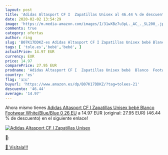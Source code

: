 ```yaml
---
layout: post
title: 'Adidas Altasport CF I  Zapatillas Unisex al 46.44 % de descuento'
date: 2020-02-02 13:54:29
image: 'https://m.media-amazon.com/images/I/31wXBz7u3pL._AC_._SL200_.jpg'
comments: true
category: ofertas
author: ring
slug: 'B07K17DDKZ-es Adidas Altasport CF I Zapatillas Unisex bebé Blanco...'
tags: [ 'tole.es','bebé','bebé', ]
actualPrice: 14.97 EUR
currency: EUR
price: 14.97
comparePrice: 27.95 EUR
prodname: 'Adidas Altasport CF I  Zapatillas Unisex bebé  Blanco  Footwear White/Blue/Blue 0   26 EU'
country: 'es'
flag: '🇪🇸'
buyurl: 'https://www.amazon.es/dp/B07K17DDKZ/?tag=tolees-21'
descuento: '46.44'
average: '14.97'
---
```


Ahora mismo tienes [Adidas Altasport CF I  Zapatillas Unisex bebé  Blanco  Footwear White/Blue/Blue 0   26 EU](https://www.amazon.es/dp/B07K17DDKZ/?tag=tolees-21) a 14.97 EUR (original: 27.95 EUR) (46.44 %  de descuento) en el siguiente enlace!

[![Adidas Altasport CF I  Zapatillas Unisex](https://m.media-amazon.com/images/I/31wXBz7u3pL._AC_._SL200_.jpg)](https://www.amazon.es/dp/B07K17DDKZ/?tag=tolees-21)

🔎:


[🛒 Visítala!!!](https://www.amazon.es/dp/B07K17DDKZ/?tag=tolees-21)

